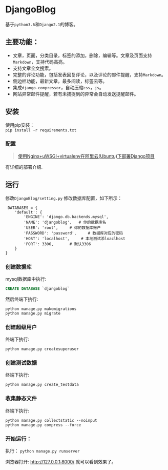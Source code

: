 # DjangoBlog

基于`python3.6`和`Django2.1`的博客。   

  

## 主要功能：
- 文章，页面，分类目录，标签的添加，删除，编辑等。文章及页面支持`Markdown`，支持代码高亮。
- 支持文章全文搜索。
- 完整的评论功能，包括发表回复评论，以及评论的邮件提醒，支持`Markdown`。
- 侧边栏功能，最新文章，最多阅读，标签云等。
- 集成`django-compressor`，自动压缩`css`，`js`。
- 网站异常邮件提醒，若有未捕捉到的异常会自动发送提醒邮件。

## 安装
使用pip安装：  
`pip install -r requirements.txt`


### 配置

>[使用Nginx+uWSGI+virtualenv在阿里云(Ubuntu)下部署Django项目](http://www.maxhjh.com/article/2019/6/6/3.html)

有详细的部署介绍.


## 运行

 修改`DjangoBlog/setting.py` 修改数据库配置，如下所示：

     DATABASES = {
        'default': {
            'ENGINE': 'django.db.backends.mysql',
            'NAME': 'djangoblog',   # 你的数据库名
            'USER': 'root',     # 你的数据库账户
            'PASSWORD': 'password',     # 数据库对应的密码  
            'HOST': 'localhost',     # 本地测试添loaclhost
            'PORT': 3306,       # 默认3306
        }
    }

### 创建数据库
mysql数据库中执行:
```sql
CREATE DATABASE `djangoblog` 
```
 然后终端下执行:

    python manage.py makemigrations
    python manage.py migrate
### 创建超级用户

 终端下执行:

    python manage.py createsuperuser
### 创建测试数据
终端下执行:

    python manage.py create_testdata
### 收集静态文件
终端下执行:  

    python manage.py collectstatic --noinput
    python manage.py compress --force
### 开始运行：
 执行：
 `python manage.py runserver`



 浏览器打开: http://127.0.0.1:8000/  就可以看到效果了。



 